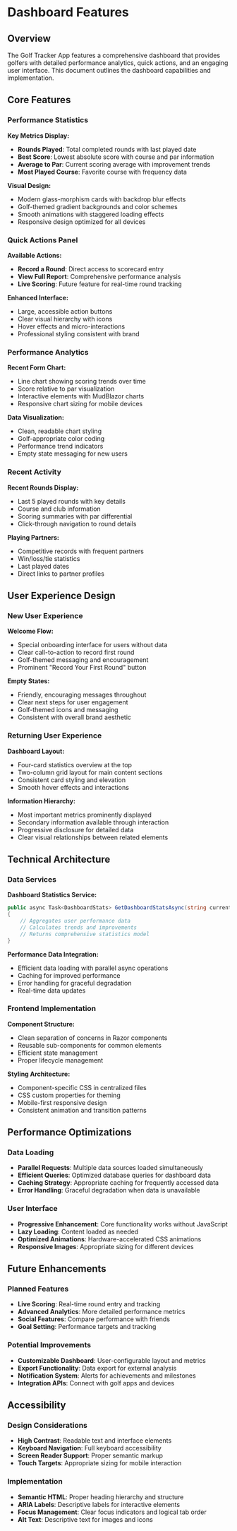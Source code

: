 # Dashboard Features

## Overview

The Golf Tracker App features a comprehensive dashboard that provides golfers with detailed performance analytics, quick actions, and an engaging user interface. This document outlines the dashboard capabilities and implementation.

## Core Features

### Performance Statistics

**Key Metrics Display:**
- **Rounds Played**: Total completed rounds with last played date
- **Best Score**: Lowest absolute score with course and par information  
- **Average to Par**: Current scoring average with improvement trends
- **Most Played Course**: Favorite course with frequency data

**Visual Design:**
- Modern glass-morphism cards with backdrop blur effects
- Golf-themed gradient backgrounds and color schemes
- Smooth animations with staggered loading effects
- Responsive design optimized for all devices

### Quick Actions Panel

**Available Actions:**
- **Record a Round**: Direct access to scorecard entry
- **View Full Report**: Comprehensive performance analysis
- **Live Scoring**: Future feature for real-time round tracking

**Enhanced Interface:**
- Large, accessible action buttons
- Clear visual hierarchy with icons
- Hover effects and micro-interactions
- Professional styling consistent with brand

### Performance Analytics

**Recent Form Chart:**
- Line chart showing scoring trends over time
- Score relative to par visualization
- Interactive elements with MudBlazor charts
- Responsive chart sizing for mobile devices

**Data Visualization:**
- Clean, readable chart styling
- Golf-appropriate color coding
- Performance trend indicators
- Empty state messaging for new users

### Recent Activity

**Recent Rounds Display:**
- Last 5 played rounds with key details
- Course and club information
- Scoring summaries with par differential
- Click-through navigation to round details

**Playing Partners:**
- Competitive records with frequent partners
- Win/loss/tie statistics
- Last played dates
- Direct links to partner profiles

## User Experience Design

### New User Experience

**Welcome Flow:**
- Special onboarding interface for users without data
- Clear call-to-action to record first round
- Golf-themed messaging and encouragement
- Prominent "Record Your First Round" button

**Empty States:**
- Friendly, encouraging messages throughout
- Clear next steps for user engagement
- Golf-themed icons and messaging
- Consistent with overall brand aesthetic

### Returning User Experience

**Dashboard Layout:**
- Four-card statistics overview at the top
- Two-column grid layout for main content sections
- Consistent card styling and elevation
- Smooth hover effects and interactions

**Information Hierarchy:**
- Most important metrics prominently displayed
- Secondary information available through interaction
- Progressive disclosure for detailed data
- Clear visual relationships between related elements

## Technical Architecture

### Data Services

**Dashboard Statistics Service:**
```csharp
public async Task<DashboardStats> GetDashboardStatsAsync(string currentUserId)
{
    // Aggregates user performance data
    // Calculates trends and improvements
    // Returns comprehensive statistics model
}
```

**Performance Data Integration:**
- Efficient data loading with parallel async operations
- Caching for improved performance
- Error handling for graceful degradation
- Real-time data updates

### Frontend Implementation

**Component Structure:**
- Clean separation of concerns in Razor components
- Reusable sub-components for common elements
- Efficient state management
- Proper lifecycle management

**Styling Architecture:**
- Component-specific CSS in centralized files
- CSS custom properties for theming
- Mobile-first responsive design
- Consistent animation and transition patterns

## Performance Optimizations

### Data Loading
- **Parallel Requests**: Multiple data sources loaded simultaneously
- **Efficient Queries**: Optimized database queries for dashboard data
- **Caching Strategy**: Appropriate caching for frequently accessed data
- **Error Handling**: Graceful degradation when data is unavailable

### User Interface
- **Progressive Enhancement**: Core functionality works without JavaScript
- **Lazy Loading**: Content loaded as needed
- **Optimized Animations**: Hardware-accelerated CSS animations
- **Responsive Images**: Appropriate sizing for different devices

## Future Enhancements

### Planned Features
- **Live Scoring**: Real-time round entry and tracking
- **Advanced Analytics**: More detailed performance metrics
- **Social Features**: Compare performance with friends
- **Goal Setting**: Performance targets and tracking

### Potential Improvements
- **Customizable Dashboard**: User-configurable layout and metrics
- **Export Functionality**: Data export for external analysis
- **Notification System**: Alerts for achievements and milestones
- **Integration APIs**: Connect with golf apps and devices

## Accessibility

### Design Considerations
- **High Contrast**: Readable text and interface elements
- **Keyboard Navigation**: Full keyboard accessibility
- **Screen Reader Support**: Proper semantic markup
- **Touch Targets**: Appropriate sizing for mobile interaction

### Implementation
- **Semantic HTML**: Proper heading hierarchy and structure
- **ARIA Labels**: Descriptive labels for interactive elements
- **Focus Management**: Clear focus indicators and logical tab order
- **Alt Text**: Descriptive text for images and icons
